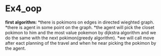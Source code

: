 # Ex4_oop

**first algorithm:**
*there is pokimons on edges in directed wieghted graph.
*there is agent in some point on the graph. 
*the agent will pick the closet pokimon to him and the most value pokemon by dijkstra algorithm and we do the same with the next pokimon(greedy algorithm).
*we will call move after eact planning of the travel and when he near picking the pokimon by the agent.
